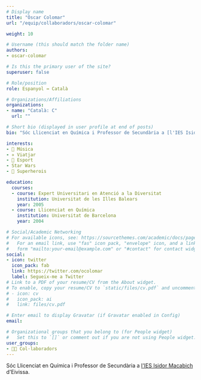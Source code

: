 ```yaml
---
# Display name
title: "Òscar Colomar"
url: "/equip/collaboradors/oscar-colomar"

weight: 10

# Username (this should match the folder name)
authors:
- oscar-colomar

# Is this the primary user of the site?
superuser: false

# Role/position
role: Espanyol ↔️ Català

# Organizations/Affiliations
organizations:
- name: "Català: C"
  url: ""

# Short bio (displayed in user profile at end of posts)
bio: "Sóc Llicenciat en Química i Professor de Secundària a [l'IES Isidor Macabich](http://iesisidormacabich.es/) d'Eivissa."

interests:
- 🎸 Música
- ✈️ Viatjar
- 🏃 Esport
- Star Wars 
- 🦸 Superherois

education:
  courses:
  - course: Expert Universitari en Atenció a la Diversitat
    institution: Universitat de les Illes Balears
    year: 2005
  - course: Llicenciat en Química
    institution: Universitat de Barcelona
    year: 2004

# Social/Academic Networking
# For available icons, see: https://sourcethemes.com/academic/docs/page-builder/#icons
#   For an email link, use "fas" icon pack, "envelope" icon, and a link in the
#   form "mailto:your-email@example.com" or "#contact" for contact widget.
social:
- icon: twitter
  icon_pack: fab
  link: https://twitter.com/ocolomar
  label: Segueix-me a Twitter
# Link to a PDF of your resume/CV from the About widget.
# To enable, copy your resume/CV to `static/files/cv.pdf` and uncomment the lines below.
# - icon: cv
#   icon_pack: ai
#   link: files/cv.pdf

# Enter email to display Gravatar (if Gravatar enabled in Config)
email:

# Organizational groups that you belong to (for People widget)
#   Set this to `[]` or comment out if you are not using People widget.
user_groups:
- 🙌🏼 Col·laboradors
---
```


Sóc Llicenciat en Química i Professor de Secundària a [l'IES Isidor Macabich](http://iesisidormacabich.es/) d'Eivissa.